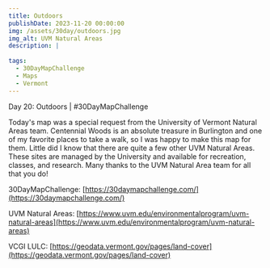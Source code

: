 ```yaml
---
title: Outdoors
publishDate: 2023-11-20 00:00:00
img: /assets/30day/outdoors.jpg
img_alt: UVM Natural Areas
description: |
  
tags:
  - 30DayMapChallenge
  - Maps
  - Vermont
---
```


Day 20: Outdoors | #30DayMapChallenge

Today's map was a special request from the University of Vermont Natural Areas team.  Centennial Woods is an absolute treasure in Burlington and one of my favorite places to take a walk, so I was happy to make this map for them.  Little did I know that there are quite a few other UVM Natural Areas.  These sites are managed by the University and available for recreation, classes, and research.  Many thanks to the UVM Natural Area team for all that you do!

30DayMapChallenge:  [https://30daymapchallenge.com/](https://30daymapchallenge.com/)

UVM Natural Areas:  [https://www.uvm.edu/environmentalprogram/uvm-natural-areas](https://www.uvm.edu/environmentalprogram/uvm-natural-areas)

VCGI LULC: [https://geodata.vermont.gov/pages/land-cover](https://geodata.vermont.gov/pages/land-cover)